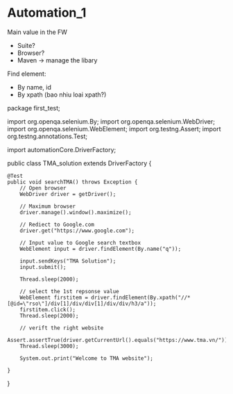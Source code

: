 # Automation_1
Main value in the FW
- Suite?
- Browser?
- Maven -> manage the libary

Find element:
- By name, id
- By xpath (bao nhiu loai xpath?)

package first_test;

import org.openqa.selenium.By;
import org.openqa.selenium.WebDriver;
import org.openqa.selenium.WebElement;
import org.testng.Assert;
import org.testng.annotations.Test;

import automationCore.DriverFactory;

public class TMA_solution extends DriverFactory {

	@Test
	public void searchTMA() throws Exception {
		// Open browser
		WebDriver driver = getDriver();

		// Maximum browser
		driver.manage().window().maximize();

		// Rediect to Google.com
		driver.get("https://www.google.com");

		// Input value to Google search textbox
		WebElement input = driver.findElement(By.name("q"));

		input.sendKeys("TMA Solution");
		input.submit();

		Thread.sleep(2000);

		// select the 1st repsonse value
		WebElement firstitem = driver.findElement(By.xpath("//*[@id=\"rso\"]/div[1]/div/div[1]/div/div/h3/a"));
		firstitem.click();
		Thread.sleep(2000);

		// verift the right website
		Assert.assertTrue(driver.getCurrentUrl().equals("https://www.tma.vn/"));
		Thread.sleep(3000);

		System.out.print("Welcome to TMA website");

	}
}
